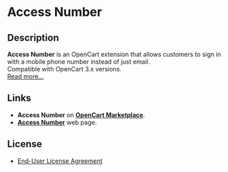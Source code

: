 # Access Number

## Description
**Access Number** is an OpenCart extension that allows customers to sign in with a mobile phone number instead of just email.  
Compatible with OpenCart 3.x versions.  
[Read more...](./module)

## Links
* **Access Number** on [**OpenCart Marketplace**](https://www.opencart.com/index.php?route=marketplace/extension/info&extension_id=46402).
* [**Access Number**](https://www.ocmod.space/access-number) web page.

## License
* [End-User License Agreement](EULA.txt)
